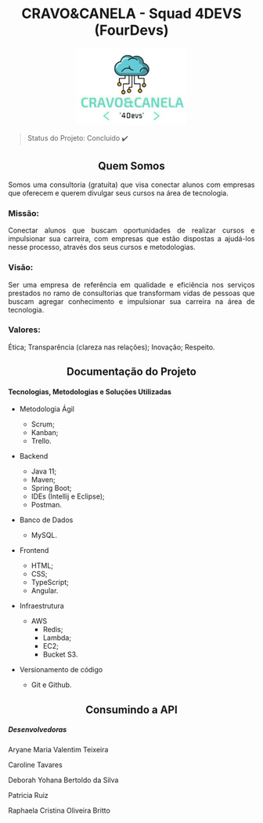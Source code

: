 <h1 align="center"> CRAVO&CANELA - Squad 4DEVS (FourDevs) </h1>

<p align="center">
<img src="/readme/logo5.JPG" width=225 alt="Logo Cravo&Canela"/>
</p>

> Status do Projeto: Concluido :heavy_check_mark:

<h2 align="center" > Quem Somos </h2>
<p align="justify">Somos uma consultoria (gratuita) que visa conectar alunos com empresas que oferecem e querem divulgar seus cursos na área de tecnologia.</p>

<h3>Missão: </h3>
<p align="justify">Conectar alunos que buscam oportunidades de realizar cursos e impulsionar sua carreira, com empresas que estão dispostas a ajudá-los nesse processo,  através dos seus cursos e metodologias. </p>

<h3>Visão: </h3>
<p align="justify">Ser uma empresa de referência em qualidade e eficiência nos serviços prestados no ramo de consultorias que transformam vidas de pessoas que buscam agregar conhecimento e impulsionar sua carreira na área de tecnologia.</p>

<h3>Valores: </h3>
<p align="justify">Ética; Transparência (clareza nas relações); Inovação; Respeito.</p>

<h2 align="center" > Documentação do Projeto </h3>

<h4> Tecnologias, Metodologias e Soluções Utilizadas </h4>

* Metodologia Ágil
    - Scrum;
    - Kanban;
    - Trello.

* Backend
    - Java 11;
    - Maven;
    - Spring Boot;
    - IDEs (Intellij e Eclipse);
    - Postman.

* Banco de Dados
    - MySQL.

* Frontend
    - HTML;
    - CSS;
    - TypeScript;
    - Angular.

* Infraestrutura 
    - AWS
        - Redis;
        - Lambda;
        - EC2;
        - Bucket S3.

* Versionamento de código
    - Git e Github.

<h2 align="center" > Consumindo a API </h3>

<h5> Desenvolvedoras </h5>
<p>Aryane Maria Valentim Teixeira</p>
<p>Caroline Tavares</p>
<p>Deborah Yohana Bertoldo da Silva</p>
<p>Patricia Ruiz<p>
<p>Raphaela Cristina Oliveira Britto </p>





